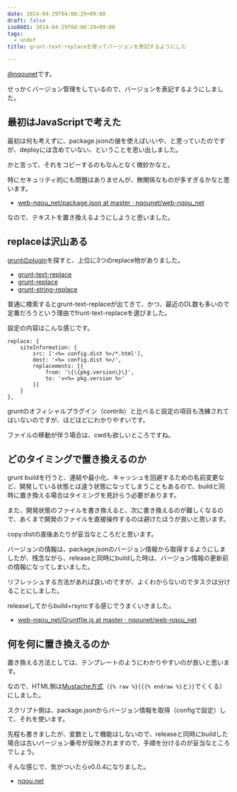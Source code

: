 ```yaml
---
date: 2014-04-29T04:00:29+09:00
draft: false
iso8601: 2014-04-29T04:00:29+09:00
tags:
  - undef
title: grunt-text-replaceを使ってバージョンを表記するようにした

---
```


<p><a href="https://twitter.com/nqounet">@nqounet</a>です。</p>

<p>せっかくバージョン管理をしているので、バージョンを表記するようにしました。</p>



<h2>最初はJavaScriptで考えた</h2>

<p>最初は何も考えずに、package.jsonの値を使えばいいや、と思っていたのですが、deployには含めていない、ということを思い出しました。</p>

<p>かと言って、それをコピーするのもなんとなく微妙かなと。</p>

<p>特にセキュリティ的にも問題はありませんが、無関係なものが多すぎるかなと思います。</p>

<ul>
<li><a href="https://github.com/nqounet/web-nqou_net/blob/master/package.json">web-nqou_net/package.json at master · nqounet/web-nqou_net</a></li>
</ul>

<p>なので、テキストを置き換えるようにしようと思いました。</p>

<h2>replaceは沢山ある</h2>

<p><a href="http://gruntjs.com/plugins">gruntのplugin</a>を探すと、上位に3つのreplace物がありました。</p>

<ul>
<li><a href="https://www.npmjs.org/package/grunt-text-replace">grunt-text-replace</a></li>
<li><a href="https://www.npmjs.org/package/grunt-replace">grunt-replace</a></li>
<li><a href="https://www.npmjs.org/package/grunt-string-replace">grunt-string-replace</a></li>
</ul>

<p>普通に検索するとgrunt-text-replaceが出てきて、かつ、最近のDL数も多いので定番だろうという理由でfrunt-text-replaceを選びました。</p>

<p>設定の内容はこんな感じです。</p>

```
replace: {
    siteInformation: {
        src: ['<%= config.dist %>/*.html'],
        dest: '<%= config.dist %>/',
        replacements: [{
            from: '\{\{pkg.version\}\}',
            to: 'v<%= pkg.version %>'
        }]
    }
},
```

<p>gruntのオフィシャルプラグイン（contrib）と比べると設定の項目も洗練されてはいないのですが、ほどほどにわかりやすいです。</p>

<p>ファイルの移動が伴う場合は、cwdも欲しいところですね。</p>

<h2>どのタイミングで置き換えるのか</h2>

<p>grunt buildを行うと、連結や最小化、キャッシュを回避するための名前変更など、開発している状態とは違う状態になってしまうこともあるので、buildと同時に置き換える場合はタイミングを見計らう必要があります。</p>

<p>また、開発状態のファイルを書き換えると、次に書き換えるのが難しくなるので、あくまで開発のファイルを直接操作するのは避けたほうが良いと思います。</p>

<p>copy:distの直後あたりが妥当なところだと思います。</p>

<p>バージョンの情報は、package.jsonのバージョン情報から取得するようにしましたが、残念ながら、releaseと同時にbuildした時は、バージョン情報の更新前の情報になってしまいました。</p>

<p>リフレッシュする方法があれば良いのですが、よくわからないのでタスクは分けることにしました。</p>

<p>releaseしてからbuild+rsyncする感じでうまくいきました。</p>

<ul>
<li><a href="https://github.com/nqounet/web-nqou_net/blob/master/Gruntfile.js#L469">web-nqou_net/Gruntfile.js at master · nqounet/web-nqou_net</a></li>
</ul>

<h2>何を何に置き換えるのか</h2>

<p>置き換える方法としては、テンプレートのようにわかりやすいのが良いと思います。</p>

<p>なので、HTML側は<a href="http://mustache.github.io/">Mustache方式</a>（<code>{% raw %}{{{% endraw %}</code>と<code>}}</code>でくくる）にしました。</p>

<p>スクリプト側は、package.jsonからバージョン情報を取得（configで設定）して、それを使います。</p>

<p>先程も書きましたが、変数として機能はしないので、releaseと同時にbuildした場合は古いバージョン番号が反映されますので、手順を分けるのが妥当なところでしょう。</p>

<p>そんな感じで、気がついたらv0.0.4になりました。</p>

<ul>
<li><a href="https://www.nqou.net/">nqou.net</a></li>
</ul>
    	